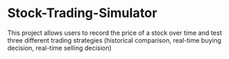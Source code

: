 # Stock-Trading-Simulator
This project allows users to record the price of a stock over time and test three different trading strategies (historical comparison, real-time buying decision, real-time selling decision)

